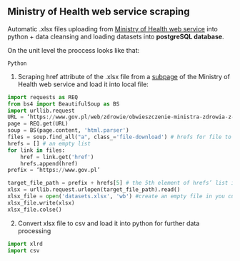## Ministry of Health web service scraping

Automatic .xlsx files uploading from [Ministry of Health web service](https://www.gov.pl/web/zdrowie/obwieszczenia-ministra-zdrowia-lista-lekow-refundowanych) into python + data cleansing and loading datasets into **postgreSQL database**.

On the unit level the proccess looks like that:

`Python`

1. Scraping href attribute of the .xlsx file from a [subpage](https://www.gov.pl/web/zdrowie/obwieszczenie-ministra-zdrowia-z-dnia-18-lutego-2020-r-w-sprawie-wykazu-refundowanych-lekow-srodkow-spozywczych-specjalnego-przeznaczenia-zywieniowego-oraz-wyrobow-medycznych-na-1-marca-2020-r) of the Ministry of Health web service and load it into local file:


````python
import requests as REQ
from bs4 import BeautifulSoup as BS
import urllib.request
URL = ‘https://www.gov.pl/web/zdrowie/obwieszczenie-ministra-zdrowia-z-dnia-18-lutego-2020-r-w-sprawie-wykazu-refundowanych-lekow-srodkow-spozywczych-specjalnego-przeznaczenia-zywieniowego-oraz-wyrobow-medycznych-na-1-marca-2020-r’
page = REQ.get(URL)
soup = BS(page.content, 'html.parser')
files = soup.find_all("a", class_='file-download') # hrefs for file to be downloaded are located within <a> elemnt of file-download class 
hrefs = [] # an empty list 
for link in files:
	href = link.get('href')
	hrefs.append(href)
prefix = ‘https://www.gov.pl’

target_file_path = prefix + hrefs[5] # the 5th element of hrefs’ list is a link holding a target file.
xlsx = urllib.request.urlopen(target_file_path).read()
xlsx_file = open('datasets.xlsx', 'wb') #create an empty file in you current working directy (check where it is with os.getcwd())
xlsx_file.write(xlsx)
xlsx_file.colse()

````
2. Convert xlsx file to csv and load it into python for further data processing
```python
import xlrd
import csv


